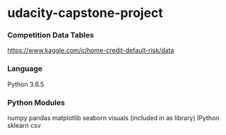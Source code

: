 # udacity-capstone-project

### Competition Data Tables

https://www.kaggle.com/c/home-credit-default-risk/data

### Language

Python 3.6.5

### Python Modules
numpy
pandas
matplotlib
seaborn
visuals (included in as library)
IPython
sklearn
csv

